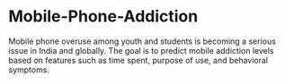 # Mobile-Phone-Addiction
Mobile phone overuse among youth and students is becoming a serious issue in India and globally. The goal is to predict mobile addiction levels based on features such as time spent, purpose of use, and behavioral symptoms.
